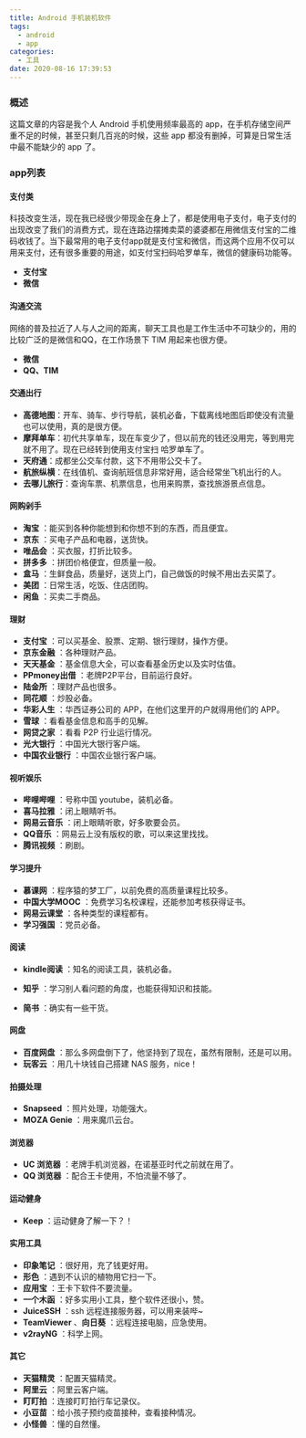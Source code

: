 ```yaml
---
title: Android 手机装机软件
tags:
  - android
  - app
categories:
  - 工具
date: 2020-08-16 17:39:53
---
```


### 概述

这篇文章的内容是我个人 Android 手机使用频率最高的 app，在手机存储空间严重不足的时候，甚至只剩几百兆的时候，这些 app 都没有删掉，可算是日常生活中最不能缺少的 app 了。



<!-- more -->



### app列表

#### 支付类

科技改变生活，现在我已经很少带现金在身上了，都是使用电子支付，电子支付的出现改变了我们的消费方式，现在连路边摆摊卖菜的婆婆都在用微信支付宝的二维码收钱了。当下最常用的电子支付app就是支付宝和微信，而这两个应用不仅可以用来支付，还有很多重要的用途，如支付宝扫码哈罗单车，微信的健康码功能等。

- **支付宝** 
- **微信** 



#### 沟通交流

网络的普及拉近了人与人之间的距离，聊天工具也是工作生活中不可缺少的，用的比较广泛的是微信和QQ，在工作场景下 TIM 用起来也很方便。

- **微信** 
- **QQ、TIM** 



#### 交通出行

- **高德地图**：开车、骑车、步行导航，装机必备，下载离线地图后即使没有流量也可以使用，真的是很方便。
- **摩拜单车**：初代共享单车，现在车变少了，但以前充的钱还没用完，等到用完就不用了。现在已经转到使用支付宝扫 哈罗单车了。
- **天府通**：成都坐公交车付款，这下不用带公交卡了。
- **航旅纵横**：在线值机、查询航班信息非常好用，适合经常坐飞机出行的人。
- **去哪儿旅行**：查询车票、机票信息，也用来购票，查找旅游景点信息。



#### 网购剁手

- **淘宝** ：能买到各种你能想到和你想不到的东西，而且便宜。
- **京东** ：买电子产品和电器，送货快。
- **唯品会** ：买衣服，打折比较多。
- **拼多多** ：拼团价格便宜，但质量一般。
- **盒马** ：生鲜食品，质量好，送货上门，自己做饭的时候不用出去买菜了。
- **美团** ：日常生活，吃饭、住店团购。
- **闲鱼** ：买卖二手商品。



#### 理财

- **支付宝** ：可以买基金、股票、定期、银行理财，操作方便。
- **京东金融** ：各种理财产品。
- **天天基金** ：基金信息大全，可以查看基金历史以及实时估值。
- **PPmoney出借** ：老牌P2P平台，目前运行良好。
- **陆金所** ：理财产品也很多。
- **同花顺** ：炒股必备。
- **华彩人生** ：华西证券公司的 APP，在他们这里开的户就得用他们的 APP。
- **雪球** ：看看基金信息和高手的见解。
- **网贷之家** ：看看 P2P 行业运行情况。
- **光大银行** ：中国光大银行客户端。
- **中国农业银行** ：中国农业银行客户端。



#### 视听娱乐

- **哔哩哔哩** ：号称中国 youtube，装机必备。
- **喜马拉雅** ：闭上眼睛听书。
- **网易云音乐** ：闭上眼睛听歌，好多歌要会员。
- **QQ音乐** ：网易云上没有版权的歌，可以来这里找找。
- **腾讯视频** ：刷剧。



#### 学习提升

- **慕课网** ：程序猿的梦工厂，以前免费的高质量课程比较多。
- **中国大学MOOC** ：免费学习名校课程，还能参加考核获得证书。
- **网易云课堂** ：各种类型的课程都有。
- **学习强国** ：党员必备。



#### 阅读

- **kindle阅读** ：知名的阅读工具，装机必备。

- **知乎** ：学习别人看问题的角度，也能获得知识和技能。
- **简书** ：确实有一些干货。



#### 网盘

- **百度网盘** ：那么多网盘倒下了，他坚持到了现在，虽然有限制，还是可以用。
- **玩客云** ：用几十块钱自己搭建 NAS 服务，nice！



#### 拍摄处理

- **Snapseed** ：照片处理，功能强大。
- **MOZA Genie** ：用来魔爪云台。



#### 浏览器

- **UC 浏览器** ：老牌手机浏览器，在诺基亚时代之前就在用了。
- **QQ 浏览器** ：配合王卡使用，不怕流量不够了。



#### 运动健身

- **Keep** ：运动健身了解一下？！



#### 实用工具

- **印象笔记** ：很好用，充了钱更好用。
- **形色** ：遇到不认识的植物用它扫一下。
- **应用宝** ：王卡下软件不要流量。
- **一个木函** ：好多实用小工具，整个软件还很小，赞。
- **JuiceSSH** ：ssh 远程连接服务器，可以用来装哔~ 
- **TeamViewer** 、**向日葵** ：远程连接电脑，应急使用。
- **v2rayNG** ：科学上网。



#### 其它

- **天猫精灵** ：配置天猫精灵。
- **阿里云** ：阿里云客户端。
- **盯盯拍** ：连接盯盯拍行车记录仪。
- **小豆苗** ：给小孩子预约疫苗接种，查看接种情况。
- **小怪兽** ：懂的自然懂。





